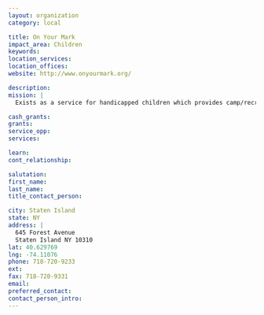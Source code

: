 ```yaml
---
layout: organization
category: local

title: On Your Mark
impact_area: Children
keywords: 
location_services: 
location_offices: 
website: http://www.onyourmark.org/

description: 
mission: |
  Exists as a service for handicapped children which provides camp/recreational programs, day programs, and housing and residential services.

cash_grants: 
grants: 
service_opp: 
services: 

learn: 
cont_relationship: 

salutation: 
first_name: 
last_name: 
title_contact_person: 

city: Staten Island
state: NY
address: |
  645 Forest Avenue    
  Staten Island NY 10310
lat: 40.629769
lng: -74.11076
phone: 718-720-9233
ext: 
fax: 718-720-9331
email: 
preferred_contact: 
contact_person_intro: 
---
```

